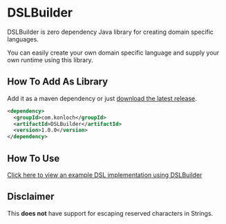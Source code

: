 # DSLBuilder
DSLBuilder is zero dependency Java library for creating domain specific languages.

You can easily create your own domain specific language and supply your own runtime using this library.

## How To Add As Library
Add it as a maven dependency or just [download the latest release](https://github.com/Konloch/DSLBuilder/releases).
```xml
<dependency>
  <groupId>com.konloch</groupId>
  <artifactId>DSLBuilder</artifactId>
  <version>1.0.0</version>
</dependency>
```

## How To Use
[Click here to view an example DSL implementation using DSLBuilder](https://github.com/Konloch/DSLBuilder/tree/main/src/test/java/com/konloch)

## Disclaimer
This **does not** have support for escaping reserved characters in Strings.
